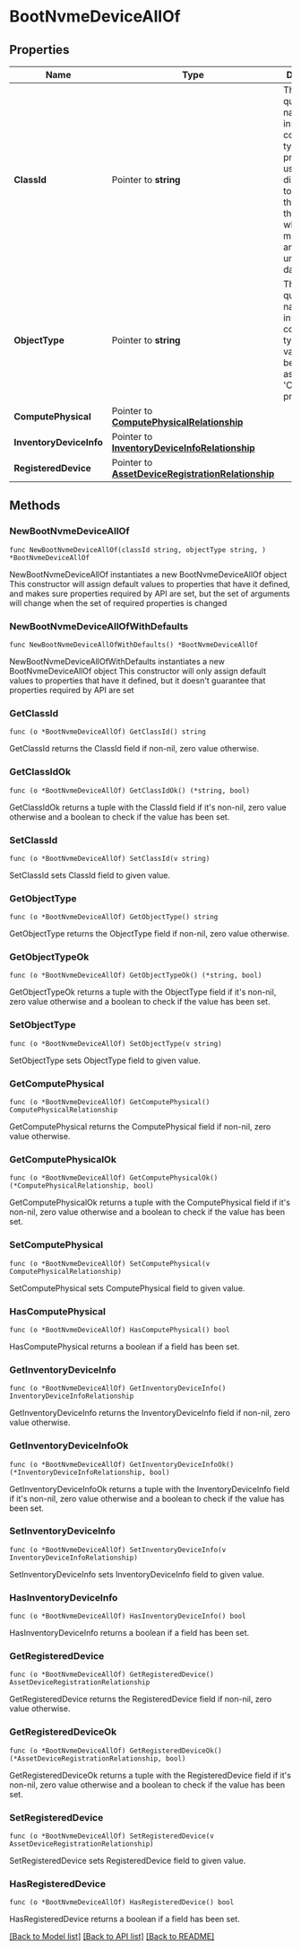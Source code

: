 # BootNvmeDeviceAllOf

## Properties

Name | Type | Description | Notes
------------ | ------------- | ------------- | -------------
**ClassId** | Pointer to **string** | The fully-qualified name of the instantiated, concrete type. This property is used as a discriminator to identify the type of the payload when marshaling and unmarshaling data. | [default to "boot.NvmeDevice"]
**ObjectType** | Pointer to **string** | The fully-qualified name of the instantiated, concrete type. The value should be the same as the &#39;ClassId&#39; property. | [default to "boot.NvmeDevice"]
**ComputePhysical** | Pointer to [**ComputePhysicalRelationship**](compute.Physical.Relationship.md) |  | [optional] 
**InventoryDeviceInfo** | Pointer to [**InventoryDeviceInfoRelationship**](inventory.DeviceInfo.Relationship.md) |  | [optional] 
**RegisteredDevice** | Pointer to [**AssetDeviceRegistrationRelationship**](asset.DeviceRegistration.Relationship.md) |  | [optional] 

## Methods

### NewBootNvmeDeviceAllOf

`func NewBootNvmeDeviceAllOf(classId string, objectType string, ) *BootNvmeDeviceAllOf`

NewBootNvmeDeviceAllOf instantiates a new BootNvmeDeviceAllOf object
This constructor will assign default values to properties that have it defined,
and makes sure properties required by API are set, but the set of arguments
will change when the set of required properties is changed

### NewBootNvmeDeviceAllOfWithDefaults

`func NewBootNvmeDeviceAllOfWithDefaults() *BootNvmeDeviceAllOf`

NewBootNvmeDeviceAllOfWithDefaults instantiates a new BootNvmeDeviceAllOf object
This constructor will only assign default values to properties that have it defined,
but it doesn't guarantee that properties required by API are set

### GetClassId

`func (o *BootNvmeDeviceAllOf) GetClassId() string`

GetClassId returns the ClassId field if non-nil, zero value otherwise.

### GetClassIdOk

`func (o *BootNvmeDeviceAllOf) GetClassIdOk() (*string, bool)`

GetClassIdOk returns a tuple with the ClassId field if it's non-nil, zero value otherwise
and a boolean to check if the value has been set.

### SetClassId

`func (o *BootNvmeDeviceAllOf) SetClassId(v string)`

SetClassId sets ClassId field to given value.


### GetObjectType

`func (o *BootNvmeDeviceAllOf) GetObjectType() string`

GetObjectType returns the ObjectType field if non-nil, zero value otherwise.

### GetObjectTypeOk

`func (o *BootNvmeDeviceAllOf) GetObjectTypeOk() (*string, bool)`

GetObjectTypeOk returns a tuple with the ObjectType field if it's non-nil, zero value otherwise
and a boolean to check if the value has been set.

### SetObjectType

`func (o *BootNvmeDeviceAllOf) SetObjectType(v string)`

SetObjectType sets ObjectType field to given value.


### GetComputePhysical

`func (o *BootNvmeDeviceAllOf) GetComputePhysical() ComputePhysicalRelationship`

GetComputePhysical returns the ComputePhysical field if non-nil, zero value otherwise.

### GetComputePhysicalOk

`func (o *BootNvmeDeviceAllOf) GetComputePhysicalOk() (*ComputePhysicalRelationship, bool)`

GetComputePhysicalOk returns a tuple with the ComputePhysical field if it's non-nil, zero value otherwise
and a boolean to check if the value has been set.

### SetComputePhysical

`func (o *BootNvmeDeviceAllOf) SetComputePhysical(v ComputePhysicalRelationship)`

SetComputePhysical sets ComputePhysical field to given value.

### HasComputePhysical

`func (o *BootNvmeDeviceAllOf) HasComputePhysical() bool`

HasComputePhysical returns a boolean if a field has been set.

### GetInventoryDeviceInfo

`func (o *BootNvmeDeviceAllOf) GetInventoryDeviceInfo() InventoryDeviceInfoRelationship`

GetInventoryDeviceInfo returns the InventoryDeviceInfo field if non-nil, zero value otherwise.

### GetInventoryDeviceInfoOk

`func (o *BootNvmeDeviceAllOf) GetInventoryDeviceInfoOk() (*InventoryDeviceInfoRelationship, bool)`

GetInventoryDeviceInfoOk returns a tuple with the InventoryDeviceInfo field if it's non-nil, zero value otherwise
and a boolean to check if the value has been set.

### SetInventoryDeviceInfo

`func (o *BootNvmeDeviceAllOf) SetInventoryDeviceInfo(v InventoryDeviceInfoRelationship)`

SetInventoryDeviceInfo sets InventoryDeviceInfo field to given value.

### HasInventoryDeviceInfo

`func (o *BootNvmeDeviceAllOf) HasInventoryDeviceInfo() bool`

HasInventoryDeviceInfo returns a boolean if a field has been set.

### GetRegisteredDevice

`func (o *BootNvmeDeviceAllOf) GetRegisteredDevice() AssetDeviceRegistrationRelationship`

GetRegisteredDevice returns the RegisteredDevice field if non-nil, zero value otherwise.

### GetRegisteredDeviceOk

`func (o *BootNvmeDeviceAllOf) GetRegisteredDeviceOk() (*AssetDeviceRegistrationRelationship, bool)`

GetRegisteredDeviceOk returns a tuple with the RegisteredDevice field if it's non-nil, zero value otherwise
and a boolean to check if the value has been set.

### SetRegisteredDevice

`func (o *BootNvmeDeviceAllOf) SetRegisteredDevice(v AssetDeviceRegistrationRelationship)`

SetRegisteredDevice sets RegisteredDevice field to given value.

### HasRegisteredDevice

`func (o *BootNvmeDeviceAllOf) HasRegisteredDevice() bool`

HasRegisteredDevice returns a boolean if a field has been set.


[[Back to Model list]](../README.md#documentation-for-models) [[Back to API list]](../README.md#documentation-for-api-endpoints) [[Back to README]](../README.md)


